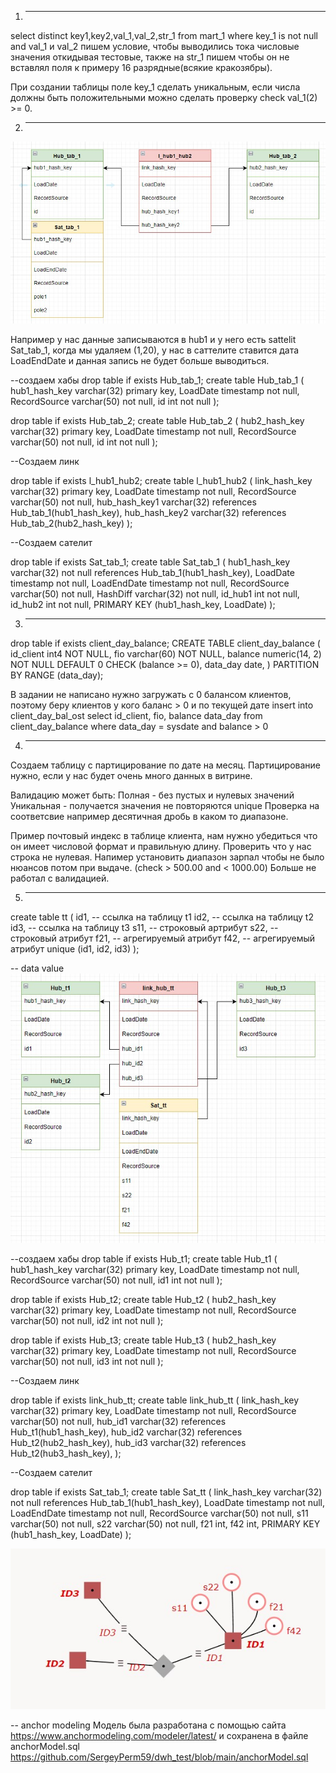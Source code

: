 1) ---------------------------------------------------------
select 
    distinct
    key1,key2,val_1,val_2,str_1
from mart_1
where key_1 is not null
      and val_1 и val_2 пишем условие, чтобы выводились тока числовые значения откидывая тестовые, также
      на str_1 пишем чтобы он не вставлял поля к примеру 16 разрядные(всякие кракозябры).

При создании таблицы поле key_1 сделать уникальным, если числа должны быть положительными можно сделать проверку check val_1(2) >= 0.


2) ---------------------------------------------------------
![Image alt](https://github.com/SergeyPerm59/dwh_test/blob/main/img_1.png)

Например у нас данные записываются в hub1 и у него есть sattelit Sat_tab_1, когда мы удаляем (1,20), у нас в саттелите ставится дата LoadEndDate и данная запись не будет больше выводиться.

--создаем хабы
drop table if exists Hub_tab_1;
create table Hub_tab_1 (
	hub1_hash_key varchar(32) primary key,
	LoadDate timestamp not null,
	RecordSource varchar(50) not null,
	id int not null
);

drop table if exists Hub_tab_2;
create table Hub_tab_2 (
	hub2_hash_key varchar(32) primary key,
	LoadDate timestamp not null,
	RecordSource varchar(50) not null,
	id int not null
);

--Создаем линк

drop table if exists l_hub1_hub2;
create table l_hub1_hub2 (
	link_hash_key varchar(32) primary key,
	LoadDate timestamp not null,
	RecordSource varchar(50) not null,
	hub_hash_key1 varchar(32) references Hub_tab_1(hub1_hash_key),
	hub_hash_key2 varchar(32) references Hub_tab_2(hub2_hash_key)
);

--Создаем сателит

drop table if exists Sat_tab_1;
create table Sat_tab_1 (
	hub1_hash_key varchar(32) not null references Hub_tab_1(hub1_hash_key),
	LoadDate timestamp not null,
	LoadEndDate timestamp not null,
	RecordSource varchar(50) not null,
	HashDiff varchar(32) not null,
	id_hub1 int not null,
	id_hub2 int not null,
	PRIMARY KEY (hub1_hash_key, LoadDate)
);

3) ---------------------------------------------------------
 

drop table if exists client_day_balance;
CREATE TABLE client_day_balance (
id_client int4 NOT NULL,
fio varchar(60) NOT NULL,
balance numeric(14, 2) NOT NULL DEFAULT 0 CHECK (balance >= 0),
data_day date,
) PARTITION BY RANGE (data_day);

В задании не написано нужно загружать с 0 балансом клиентов, поэтому беру клиентов у кого баланс > 0 и по текущей дате 
insert into client_day_bal_ost
select
    id_client,
    fio,
    balance
    data_day
from client_day_balance
where data_day = sysdate and balance > 0

4) ---------------------------------------------------------

Создаем таблицу с партицирование по дате на месяц. Партицирование нужно, если у нас будет очень много данных в витрине.

Валидацию может быть: 
Полная - без пустых и нулевых значений
Уникальная - получается значения не повторяются unique
Проверка на соответсвие например десятичная дробь в каком то диапазоне.

Пример почтовый индекс в таблице клиента, нам нужно убедиться что он имеет числовой формат и правильную длину.
Проверить что у нас строка не нулевая.
Напимер установить диапазон зарпал чтобы не было нюансов потом при выдаче. (check > 500.00 and < 1000.00)
Больше не работал с валидацией.

5) ---------------------------------------------------------

create table tt
(
    id1, -- ссылка на таблицу t1
    id2, -- ссылка на таблицу t2
    id3, -- ссылка на таблицу t3
    s11, -- строковый артрибут
    s22, -- строковый атрибут
    f21, -- агрегируемый атрибут
    f42, -- агрегируемый атрибут
    unique (id1, id2, id3)
);

 -- data value
 ![Image alt](https://github.com/SergeyPerm59/dwh_test/blob/main/img_2.jpg)
 
 --создаем хабы
drop table if exists Hub_t1;
create table Hub_t1 (
	hub1_hash_key varchar(32) primary key,
	LoadDate timestamp not null,
	RecordSource varchar(50) not null,
	id1 int not null
);

drop table if exists Hub_t2;
create table Hub_t2 (
	hub2_hash_key varchar(32) primary key,
	LoadDate timestamp not null,
	RecordSource varchar(50) not null,
	id2 int not null
);

drop table if exists Hub_t3;
create table Hub_t3 (
	hub2_hash_key varchar(32) primary key,
	LoadDate timestamp not null,
	RecordSource varchar(50) not null,
	id3 int not null
);

--Создаем линк

drop table if exists link_hub_tt;
create table link_hub_tt (
	link_hash_key varchar(32) primary key,
	LoadDate timestamp not null,
	RecordSource varchar(50) not null,
	hub_id1 varchar(32) references Hub_t1(hub1_hash_key),
	hub_id2 varchar(32) references Hub_t2(hub2_hash_key),
    hub_id3 varchar(32) references Hub_t2(hub3_hash_key),
);

--Создаем сателит

drop table if exists Sat_tab_1;
create table Sat_tt (
	link_hash_key varchar(32) not null references Hub_tab_1(hub1_hash_key),
	LoadDate timestamp not null,
	LoadEndDate timestamp not null,
	RecordSource varchar(50) not null,
	s11 varchar(50) not null,
    s22 varchar(50) not null,
    f21 int,
    f42 int,
	PRIMARY KEY (hub1_hash_key, LoadDate)
);

![Image alt](https://github.com/SergeyPerm59/dwh_test/blob/main/img_3_1.jpg)

-- anchor modeling
Модель была разработана с помощью сайта https://www.anchormodeling.com/modeler/latest/ и сохранена
в файле anchorModel.sql  https://github.com/SergeyPerm59/dwh_test/blob/main/anchorModel.sql
